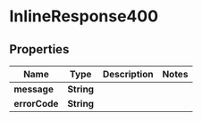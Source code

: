 

# InlineResponse400


## Properties

Name | Type | Description | Notes
------------ | ------------- | ------------- | -------------
**message** | **String** |  | 
**errorCode** | **String** |  | 



